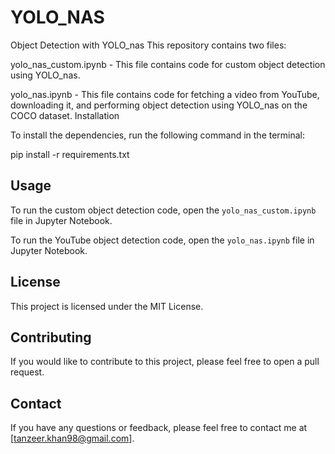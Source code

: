 # YOLO_NAS

Object Detection with YOLO_nas
This repository contains two files:

yolo_nas_custom.ipynb - This file contains code for custom object detection using YOLO_nas.

yolo_nas.ipynb - This file contains code for fetching a video from YouTube, downloading it, and performing object detection using YOLO_nas on the COCO dataset.
Installation

To install the dependencies, run the following command in the terminal:

pip install -r requirements.txt


## Usage

To run the custom object detection code, open the `yolo_nas_custom.ipynb` file in Jupyter Notebook.

To run the YouTube object detection code, open the `yolo_nas.ipynb` file in Jupyter Notebook.

## License

This project is licensed under the MIT License.

## Contributing

If you would like to contribute to this project, please feel free to open a pull request.

## Contact

If you have any questions or feedback, please feel free to contact me at [tanzeer.khan98@gmail.com].

